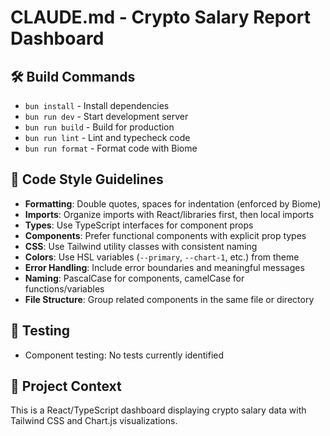 # CLAUDE.md - Crypto Salary Report Dashboard

## 🛠️ Build Commands
- `bun install` - Install dependencies
- `bun run dev` - Start development server
- `bun run build` - Build for production
- `bun run lint` - Lint and typecheck code
- `bun run format` - Format code with Biome

## 📝 Code Style Guidelines
- **Formatting**: Double quotes, spaces for indentation (enforced by Biome)
- **Imports**: Organize imports with React/libraries first, then local imports
- **Types**: Use TypeScript interfaces for component props
- **Components**: Prefer functional components with explicit prop types
- **CSS**: Use Tailwind utility classes with consistent naming
- **Colors**: Use HSL variables (`--primary`, `--chart-1`, etc.) from theme
- **Error Handling**: Include error boundaries and meaningful messages
- **Naming**: PascalCase for components, camelCase for functions/variables
- **File Structure**: Group related components in the same file or directory

## 🧪 Testing
- Component testing: No tests currently identified

## 🚀 Project Context
This is a React/TypeScript dashboard displaying crypto salary data with Tailwind CSS and Chart.js visualizations.